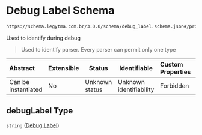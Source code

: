# Debug Label Schema

```txt
https://schema.legytma.com.br/3.0.0/schema/debug_label.schema.json#/properties/debugLabel
```

Used to identify during debug


> Used to identify parser. Every parser can permit only one type
>

| Abstract            | Extensible | Status         | Identifiable            | Custom Properties | Additional Properties | Access Restrictions | Defined In                                                                          |
| :------------------ | ---------- | -------------- | ----------------------- | :---------------- | --------------------- | ------------------- | ----------------------------------------------------------------------------------- |
| Can be instantiated | No         | Unknown status | Unknown identifiability | Forbidden         | Allowed               | none                | [text_style.schema.json\*](../schema/text_style.schema.json) |

## debugLabel Type

`string` ([Debug Label](text_style-properties-debug-label.md))
